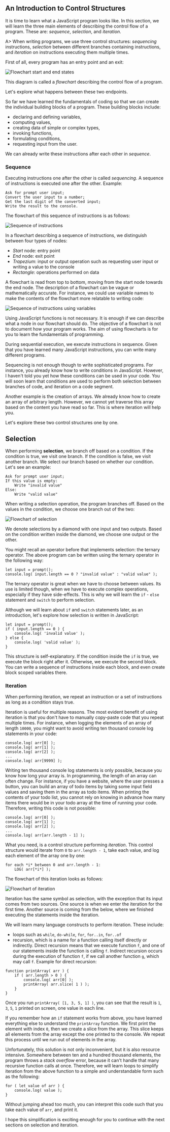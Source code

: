 ## An Introduction to Control Structures

It is time to learn what a JavaScript program looks like. In this section, we will learn the three main elements of describing the control flow of a program. These are: *sequence*, *selection*, and *iteration*.

A> When writing programs, we use three control structures: *sequencing* instructions, *selection* between different branches containing instructions, and *iteration* on instructions executing them multiple times.

First of all, every program has an entry point and an exit:

![`Flowchart start and end states`](images/Flowchart.png)

This diagram is called a *flowchart* describing the control flow of a program.

Let's explore what happens between these two endpoints.

So far we have learned the fundamentals of coding so that we can create the individual building blocks of a program. These building blocks include:

- declaring and defining variables,
- computing values,
- creating data of simple or complex types,
- invoking functions,
- formulating conditions,
- requesting input from the user.

We can already write these instructions after each other in *sequence*.

### Sequence

Executing instructions one after the other is called *sequencing*. A sequence of instructions is executed one after the other. Example:

```
Ask for prompt user input;
Convert the user input to a number;
Get the last digit of the converted input;
Write the result to the console.
```

The flowchart of this sequence of instructions is as follows:

![`Sequence of instructions`](images/sequence1_en.png)

In a flowchart describing a sequence of instructions, we distinguish between four types of nodes:

- *Start* node: entry point
- *End* node: exit point
- *Trapezium*: input or output operation such as requesting user input or writing a value to the console
- *Rectangle*: operations performed on data

A flowchart is read from top to bottom, moving from the start node towards the end node. The description of a flowchart can be vague or mathematically accurate. For instance, we could use variable names to make the contents of the flowchart more relatable to writing code:

![`Sequence of instructions using variables`](images/sequence2_en.png)

Using JavaScript functions is not necessary. It is enough if we can describe what a node in our flowchart should do. The objective of a flowchart is not to document how your program works. The aim of using flowcharts is for you to learn the fundamentals of programming.

During sequential execution, we execute instructions in sequence. Given that you have learned many JavaScript instructions, you can write many different programs.

Sequencing is not enough though to write sophisticated programs. For instance, you already know how to write conditions in JavaScript. However, I haven't told you yet how these conditions can be used in your code. You will soon learn that conditions are used to perform both selection between branches of code, and iteration on a code segment.

Another example is the creation of arrays. We already know how to create an array of arbitrary length. However, we cannot yet traverse this array based on the content you have read so far. This is where iteration will help you.

Let's explore these two control structures one by one.

## Selection

When performing **selection**, we branch off based on a condition. If the condition is true, we visit one branch. If the condition is false, we visit another branch. We select our branch based on whether our condition. Let's see an example:

```
Ask for prompt user input;
If this value is empty:
    Write "invalid value"
Else:
    Write "valid value"
```

When writing a selection operation, the program branches off. Based on the values in the condition, we choose one branch out of the two:

![`Flowchart of selection`](images/Selection1_en.png)

We denote selections by a diamond with one input and two outputs. Based on the condition written inside the diamond, we choose one output or the other.

You might recall an operator before that implements selection: the ternary operator. The above program can be written using the ternary operator in the following way:

```
let input = prompt();
console.log( input.length == 0 ? "invalid value" : "valid value" );
```

The ternary operator is great when we have to choose between values. Its use is limited though, when we have to execute complex operations, especially if they have side-effects. This is why we will learn the `if` - `else` statement and `switch` to perform selection.

Although we will learn about `if` and `switch` statements later, as an introduction, let's explore how selection is written in JavaScript:

```
let input = prompt();
if ( input.length == 0 ) {
    console.log( 'invalid value' );
} else {
    console.log( 'valid value' );
}
```

This structure is self-explanatory. If the condition inside the `if` is true, we execute the block right after it. Otherwise, we execute the second block. You can write a sequence of instructions inside each block, and even create block scoped variables there.

### Iteration

When performing iteration, we repeat an instruction or a set of instructions as long as a condition stays true.

Iteration is useful for multiple reasons. The most evident benefit of using iteration is that you don't have to manually copy-paste code that you repeat multiple times. For instance, when logging the elements of an array of length `10000`, you might want to avoid writing ten thousand console log statements in your code:

```
console.log( arr[0] );
console.log( arr[1] );
console.log( arr[2] );
...
console.log( arr[9999] );
```

Writing ten thousand console log statements is only possible, because you know how long your array is. In programming, the length of an array can often change. For instance, if you have a website, where the user presses a button, you can build an array of todo items by taking some input field values and saving them in the array as todo items. When printing the contents of your todo list, you cannot rely on knowing in advance how many items there would be in your todo array at the time of running your code. Therefore, writing this code is not possible:

```
console.log( arr[0] );
console.log( arr[1] );
console.log( arr[2] );
...
console.log( arr[arr.length - 1] );
```

What you need, is a control structure performing *iteration*. This control structure would iterate from `0` to `arr.length - 1`, take each value, and log each element of the array one by one:

```
for each *i* between 0 and arr.length - 1:
    LOG( arr[*i*] );
```

The flowchart of this iteration looks as follows:

![`Flowchart of iteration`](images/Iteration1_en.png)

Iteration has the same symbol as selection, with the exception that its input comes from two sources. One source is when we enter the iteration for the first time. Another source is coming from the below, where we finished executing the statements inside the iteration.

We will learn many language constructs to perform iteration. These include:

- loops such as `while`, `do-while`, `for`, `for..in`, `for..of`
- recursion, which is a name for a function calling itself directly or indirectly. Direct recursion means that we execute function `f`, and one of our statements inside the function is calling `f`. Indirect recursion occurs during the execution of function `f`, if we call another function `g`, which may call `f`. Example for direct recursion:

```
function printArray( arr ) {
    if ( arr.length > 0 ) {
        console.log( arr[0] );
        printArray( arr.slice( 1 ) );
    }
}
```

Once you run `printArray( [1, 3, 5, 1] )`, you can see that the result is `1`, `3`, `5`, `1` printed on screen, one value in each line.

If you remember how an `if` statement works from above, you have learned everything else to understand the `printArray` function. We first print the element with index `0`, then we create a slice from the array. This slice keeps all elements from the array except the one printed to the console. We repeat this process until we run out of elements in the array.

Unfortunately, this solution is not only inconvenient, but it is also resource intensive. Somewhere between ten and a hundred thousand elements, the program throws a *stack overflow* error, because it can't handle that many recursive function calls at once. Therefore, we will learn loops to simplify iteration from the above function to a simple and understandable form such as the following:

```
for ( let value of arr ) {
    console.log( value );
}
```

Without jumping ahead too much, you can interpret this code such that you take each value of `arr`, and print it.

I hope this simplification is exciting enough for you to continue with the next sections on selection and iteration.
